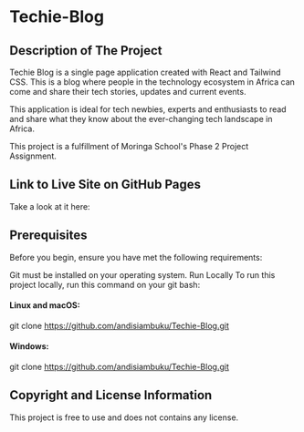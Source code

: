 # Techie-Blog

## Description of The Project
Techie Blog is a single page application created with React and Tailwind CSS. This is a blog where people in the technology ecosystem in Africa 
can come and share their tech stories, updates and current events.
 

This application is ideal for tech newbies, experts and enthusiasts to read and share what they know about the ever-changing tech landscape in Africa.


This project is a fulfillment of Moringa School's Phase 2 Project Assignment. 
 
## Link to Live Site on GitHub Pages 
Take a look at it here:
<coming in a minute>


## Prerequisites
Before you begin, ensure you have met the following requirements:

Git must be installed on your operating system.
Run Locally
To run this project locally, run this command on your git bash:

#### Linux and macOS:

git clone https://github.com/andisiambuku/Techie-Blog.git 

#### Windows:

git clone https://github.com/andisiambuku/Techie-Blog.git 

## Copyright and License Information
This project is free to use and does not contains any license.

